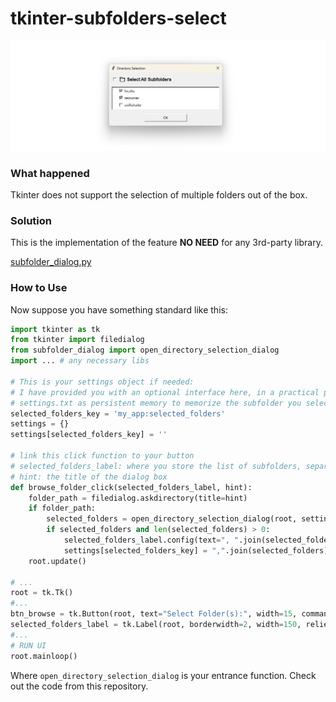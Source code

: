 # tkinter-subfolders-select

![Screenshot](./Screenshot.png)

### What happened

Tkinter does not support the selection of multiple folders out of the box. 


### Solution

This is the implementation of the feature **NO NEED** for any 3rd-party library.

[subfolder_dialog.py](https://github.com/ylli2000/tkinter-subfolders-select/blob/main/subfolder_dialog.py)

### How to Use

Now suppose you have something standard like this:


```python
import tkinter as tk
from tkinter import filedialog
from subfolder_dialog import open_directory_selection_dialog
import ... # any necessary libs

# This is your settings object if needed:
# I have provided you with an optional interface here, in a practical project you should write your settings into a 
# settings.txt as persistent memory to memorize the subfolder you selected last time.
selected_folders_key = 'my_app:selected_folders'
settings = {} 
settings[selected_folders_key] = ''

# link this click function to your button
# selected_folders_label: where you store the list of subfolders, separated by commas
# hint: the title of the dialog box
def browse_folder_click(selected_folders_label, hint):
    folder_path = filedialog.askdirectory(title=hint)
    if folder_path:
        selected_folders = open_directory_selection_dialog(root, settings, selected_folders_key, folder_path)
        if selected_folders and len(selected_folders) > 0:
            selected_folders_label.config(text=", ".join(selected_folders))
            settings[selected_folders_key] = ",".join(selected_folders)
    root.update()

# ...
root = tk.Tk()
#...
btn_browse = tk.Button(root, text="Select Folder(s):", width=15, command=lambda: browse_folder_click(selected_folders_label, "Select a folder"))
selected_folders_label = tk.Label(root, borderwidth=2, width=150, relief="groove", background="white")
#...
# RUN UI
root.mainloop()
```

Where `open_directory_selection_dialog` is your entrance function. Check out the code from this repository.
